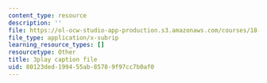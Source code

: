 ```yaml
---
content_type: resource
description: ''
file: https://ol-ocw-studio-app-production.s3.amazonaws.com/courses/18-065-matrix-methods-in-data-analysis-signal-processing-and-machine-learning-spring-2018/80123ded199455ab85789f97cc7b0af0_Y4f7K9XF04k.srt
file_type: application/x-subrip
learning_resource_types: []
resourcetype: Other
title: 3play caption file
uid: 80123ded-1994-55ab-8578-9f97cc7b0af0
---
```

